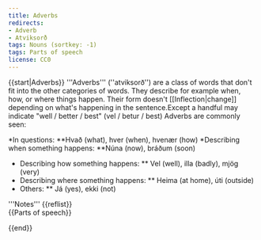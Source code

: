 ```yaml
---
title: Adverbs
redirects:
- Adverb
- Atviksorð
tags: Nouns (sortkey: -1)
tags: Parts of speech
license: CC0
---
```


{{start|Adverbs}}
'''Adverbs''' (''atviksorð'') are a class of words that don't fit into the other categories of words. They  describe for example when, how, or where things happen. Their form doesn't [[Inflection|change]] depending on what's happening in the sentence.<ref>Except a handful may indicate "well / better / best" (vel / betur / best)</ref> Adverbs are commonly seen:

*In questions:
**Hvað (what), hver (when), hvenær (how)
*Describing when something happens:
**Núna (now), bráðum (soon)
* Describing how something happens:
** Vel (well), illa (badly), mjög (very)
* Describing where something happens:
** Heima (at home), úti (outside)
* Others:
** Já (yes), ekki (not)

<div class="notes">
'''Notes'''
{{reflist}}
</div>
{{Parts of speech}}



{{end}}
